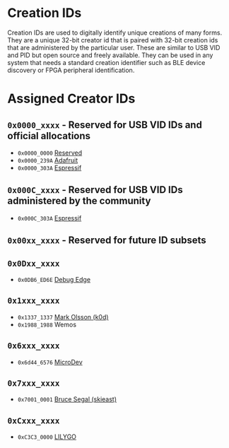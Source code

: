 # Creation IDs
Creation IDs are used to digitally identify unique creations of many forms. They are a unique 32-bit creator id that is paired with 32-bit creation ids that are administered by the particular user. These are similar to USB VID and PID but open source and freely available. They can be used in any system that needs a standard creation identifier such as BLE device discovery or FPGA peripheral identification.

# Assigned Creator IDs

## `0x0000_xxxx` - Reserved for USB VID IDs and official allocations

* `0x0000_0000` [Reserved](https://github.com/creationid/creators)
* `0x0000_239A` [Adafruit](https://github.com/adafruit/creations)
* `0x0000_303A` [Espressif](https://github.com/espressif/usb-pids)

## `0x000C_xxxx` - Reserved for USB VID IDs administered by the community

* `0x000C_303A` [Espressif](https://github.com/creationid/espressif-creations)

## `0x00xx_xxxx` - Reserved for future ID subsets

## `0x0Dxx_xxxx`
*  `0x0DB6_ED6E` [Debug Edge](https://debug-edge.io)

## `0x1xxx_xxxx`
*  `0x1337_1337` [Mark Olsson (k0d)](https://github.com/k0d)
*  `0x1988_1988` Wemos

## `0x6xxx_xxxx`
*  `0x6d44_6576` [MicroDev](https://github.com/microdev1)

## `0x7xxx_xxxx`
*  `0x7001_0001` [Bruce Segal (skieast)](https://github.com/skieast)

## `0xCxxx_xxxx`
*  `0xC3C3_0000` [LILYGO](https://github.com/creationid/lilygo-creations)
